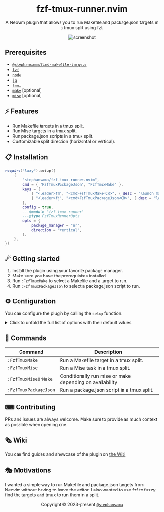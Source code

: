 <p align="center">
  <h1 align="center">fzf-tmux-runner.nvim</h1>
</p>

<p align="center">
  A Neovim plugin that allows you to run Makefile and package.json targets in a tmux split using fzf.
</p>

<div align="center">

![screenshot](https://raw.githubusercontent.com/stephansama/static/refs/heads/main/nvim-plugins/fzf-tmux-runner.gif)

</div>

## Prerequisites

- [`@stephansama/find-makefile-targets`](https://www.npmjs.com/package/@stephansama/find-makefile-targets)
- [`fzf`](https://github.com/junegunn/fzf)
- [`node`](https://nodejs.org/en)
- [`jq`](https://github.com/jqlang/jq)
- [`tmux`](https://github.com/tmux/tmux)
- [`make`](https://www.gnu.org/software/make/) [optional]
- [`mise`](https://mise.jdx.dev/getting-started.html) [optional]

## ⚡️ Features

- Run Makefile targets in a tmux split.
- Run Mise targets in a tmux split.
- Run package.json scripts in a tmux split.
- Customizable split direction (horizontal or vertical).

## 📋 Installation

```lua
require("lazy").setup({
    {
        "stephansama/fzf-tmux-runner.nvim",
        cmd = { "FzfTmuxPackageJson", "FzfTmuxMake" },
        keys = {
            { "<leader>fm", "<cmd>FzfTmuxMake<CR>", { desc = "launch makefile target" } },
            { "<leader>fj", "<cmd>FzfTmuxPackageJson<CR>", { desc = "launch package json script" } },
        },
        config = true,
        ---@module "fzf-tmux-runner"
        ---@type FzfTmuxRunnerOpts
        opts = {
            package_manager = "nr",
            direction = "vertical",
        },
    },
})
```

## ☄ Getting started

1. Install the plugin using your favorite package manager.
2. Make sure you have the prerequisites installed.
3. Run `:FzfTmuxMake` to select a Makefile and a target to run.
4. Run `:FzfTmuxPackageJson` to select a package.json script to run.

## ⚙ Configuration

You can configure the plugin by calling the `setup` function.

<details>
<summary>Click to unfold the full list of options with their default values</summary>

> **Note**: The options are also available in Neovim by calling `:h fzf-tmux-runner.options`

```lua
require("fzf-tmux-runner").setup({
    -- Prints useful logs about what event are triggered, and reasons actions are executed.
    debug = false,
    -- The direction of the tmux split.
    direction = "horizontal",
    -- The package manager to use for running package.json scripts.
    package_manager = "pnpm run",
})
```

</details>

## 🧰 Commands

|   Command   |         Description        |
|-------------|----------------------------|
|  `:FzfTmuxMake`  |     Run a Makefile target in a tmux split.    |
|  `:FzfTmuxMise`  |     Run a Mise task in a tmux split.    |
|  `:FzfTmuxMiseOrMake`  |     Conditionally run mise or make depending on availability|
|  `:FzfTmuxPackageJson`  |     Run a package.json script in a tmux split.    |

## ⌨ Contributing

PRs and issues are always welcome. Make sure to provide as much context as possible when opening one.

## 🗞 Wiki

You can find guides and showcase of the plugin on [the Wiki](https://github.com/stephanrandle/fzf-tmux-runner.nvim/wiki)

## 🎭 Motivations

I wanted a simple way to run Makefile and package.json targets from Neovim without having to leave the editor. I also wanted to use fzf to fuzzy find the targets and tmux to run them in a split.

<div align="center">

Copyright © 2023-present [`@stephansama`](https://github.com/stephansama)

</div>
